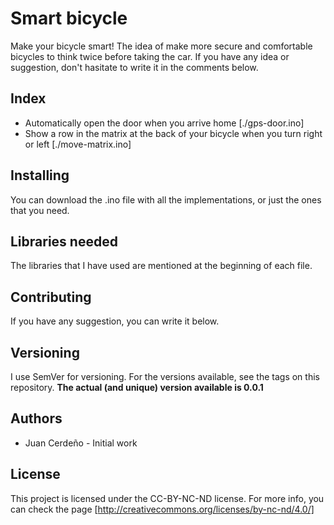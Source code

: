 # Smart bicycle

Make your bicycle smart! 
The idea of make more secure and comfortable bicycles to think twice before taking the car.
If you have any idea or suggestion, don't hasitate to write it in the comments below.

## Index

- Automatically open the door when you arrive home [./gps-door.ino]
- Show a row in the matrix at the back of your bicycle when you turn right or left [./move-matrix.ino]

## Installing

You can download the .ino file with all the implementations, or just the ones that you need.

## Libraries needed

The libraries that I have used are mentioned at the beginning of each file.

## Contributing

If you have any suggestion, you can write it below.

## Versioning

I use SemVer for versioning. For the versions available, see the tags on this repository.
**The actual (and unique) version available is 0.0.1**

## Authors

- Juan Cerdeño - Initial work 

## License

This project is licensed under the CC-BY-NC-ND license.
For more info, you can check the page [http://creativecommons.org/licenses/by-nc-nd/4.0/]

